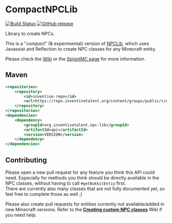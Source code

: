# CompactNPCLib

[![Build Status](https://travis-ci.org/InventivetalentDev/CompactNPCLib.svg?branch=master)](https://travis-ci.org/InventivetalentDev/CompactNPCLib)
[![GitHub release](https://img.shields.io/github/release/InventivetalentDev/CompactNPCLib.svg)](https://github.com/InventivetalentDev/CompactNPCLib/releases/latest)

Library to create NPCs.  

This is a "*compact*" (&amp; experimental) version of [NPCLib](https://github.com/InventivetalentDev/NPCLib), which uses Javassist and Reflection to create NPC classes for any Minecraft entity.  

Please check the [Wiki](https://github.com/InventivetalentDev/CompactNPCLib/wiki) or the [SpigotMC page](https://www.spigotmc.org/resources/api-npclib-1-7-1-8-1-9.5853/) for more information. 

## Maven
```xml
<repositories>
    <repository>
        <id>inventive-repo</id>
        <url>https://repo.inventivetalent.org/content/groups/public/</url>
    </repository>
</repositories>
<dependencies>
    <dependency>
        <groupId>org.inventivetalent.npc-lib</groupId>
        <artifactId>api</artifactId>
        <version>VERSION</version>
    </dependency>
</dependencies>
```

## Contributing
Please open a new pull request for any feature you think this API could need. 
Especially for methods you think should be directly available in the NPC classes, without having to call `#getBukkitEntiy` first.  
There are currently also many classes that are not fully documented yet, so feel free to complete those as well ;)

Please also create pull requests for entities currently not available/added in new Minecraft versions. Refer to the [**Creating custom NPC classes**](https://github.com/InventivetalentDev/CompactNPCLib/wiki/Creating-custom-NPC-classes) Wiki if you need help.

